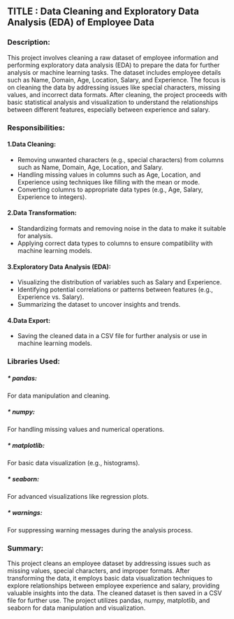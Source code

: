 ## TITLE : Data Cleaning and Exploratory Data Analysis (EDA) of Employee Data

### Description: 
This project involves cleaning a raw dataset of employee information and performing exploratory data analysis (EDA) to prepare the data for further analysis or machine learning tasks. The dataset includes employee details such as Name, Domain, Age, Location, Salary, and Experience. The focus is on cleaning the data by addressing issues like special characters, missing values, and incorrect data formats. After cleaning, the project proceeds with basic statistical analysis and visualization to understand the relationships between different features, especially between experience and salary.

### Responsibilities:
#### 1.Data Cleaning:
* Removing unwanted characters (e.g., special characters) from columns such as Name, Domain, Age, Location, and Salary.
* Handling missing values in columns such as Age, Location, and Experience using techniques like filling with the mean or mode.
* Converting columns to appropriate data types (e.g., Age, Salary, Experience to integers).
#### 2.Data Transformation:
* Standardizing formats and removing noise in the data to make it suitable for analysis.
* Applying correct data types to columns to ensure compatibility with machine learning models.
#### 3.Exploratory Data Analysis (EDA):
* Visualizing the distribution of variables such as Salary and Experience.
* Identifying potential correlations or patterns between features (e.g., Experience vs. Salary).
* Summarizing the dataset to uncover insights and trends.
#### 4.Data Export:
* Saving the cleaned data in a CSV file for further analysis or use in machine learning models.

### Libraries Used:
##### * pandas: 
For data manipulation and cleaning.
##### * numpy: 
For handling missing values and numerical operations.
##### * matplotlib: 
For basic data visualization (e.g., histograms).
##### * seaborn: 
For advanced visualizations like regression plots.
##### * warnings:
For suppressing warning messages during the analysis process.

### Summary: 
This project cleans an employee dataset by addressing issues such as missing values, special characters, and improper formats. After transforming the data, it employs basic data visualization techniques to explore relationships between employee experience and salary, providing valuable insights into the data. The cleaned dataset is then saved in a CSV file for further use. The project utilizes pandas, numpy, matplotlib, and seaborn for data manipulation and visualization.
